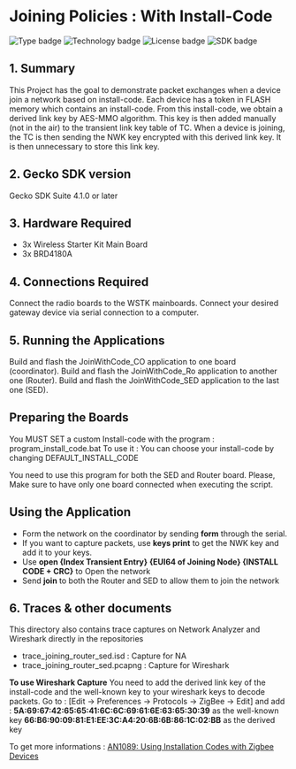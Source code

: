 # Joining Policies : With Install-Code
![Type badge](https://img.shields.io/badge/Type-Virtual%20application-green)
![Technology badge](https://img.shields.io/badge/Technology-Zigbee-green)
![License badge](https://img.shields.io/badge/License-Zlib-green)
![SDK badge](https://img.shields.io/badge/SDK-v4.1.0-green)

## 1. Summary
This Project has the goal to demonstrate packet exchanges when a device join a network based on install-code.
Each device has a token in FLASH memory which contains an install-code. From this install-code, we obtain a derived link key by AES-MMO algorithm.
This key is then added manually (not in the air) to the transient link key table of TC.
When a device is joining, the TC is then sending the NWK key encrypted with this derived link key. It is then unnecessary to store this link key.

## 2. Gecko SDK version
Gecko SDK Suite 4.1.0 or later
## 3. Hardware Required
* 3x Wireless Starter Kit Main Board
* 3x BRD4180A
## 4. Connections Required
Connect the radio boards to the WSTK mainboards. Connect your desired gateway device via serial connection to a computer.

## 5. Running the Applications
Build and flash the JoinWithCode_CO application to one board (coordinator).
Build and flash the JoinWithCode_Ro application to another one (Router).
Build and flash the JoinWithCode_SED application to the last one (SED).
## Preparing the Boards
You MUST SET a custom Install-code with the program : program_install_code.bat
To use it : You can choose your install-code by changing DEFAULT_INSTALL_CODE

You need to use this program for both the SED and Router board.
Please, Make sure to have only one board connected when executing the script.
## Using the Application
* Form the network on the coordinator by sending **form** through the serial.
* If you want to capture packets, use **keys print** to get the NWK key and add it to your keys.
* Use **open {Index Transient Entry} {EUI64 of Joining Node} {INSTALL CODE + CRC}** to Open the network
* Send **join** to both the Router and SED to allow them to join the network

## 6. Traces & other documents
This directory also contains trace captures on Network Analyzer and Wireshark directly in the repositories
* trace_joining_router_sed.isd : Capture for NA
* trace_joining_router_sed.pcapng : Capture for Wireshark

**To use Wireshark Capture**
You need to add the derived link key of the install-code and the well-known key to your wireshark keys to decode packets.
Go to : [Edit -> Preferences -> Protocols -> ZigBee -> Edit] and add :
**5A:69:67:42:65:65:41:6C:6C:69:61:6E:63:65:30:39** as the well-known key
**66:B6:90:09:81:E1:EE:3C:A4:20:6B:6B:86:1C:02:BB** as the derived key

To get more informations : [AN1089: Using Installation Codes with Zigbee Devices](https://www.silabs.com/documents/public/application-notes/an1089-using-installation-codes-with-zigbee-devices.pdf)
